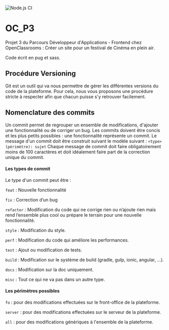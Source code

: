 ![Node.js CI](https://github.com/cdelllies/OC_P3/workflows/Node.js%20CI/badge.svg)

# OC_P3

Projet 3 du Parcours Développeur d'Applications - Frontend chez OpenClassrooms : Créer un site pour un festival de Cinéma en plein air.

Code écrit en pug et sass.

## Procédure Versioning
Git est un outil qui va nous permettre de gérer les différentes versions du code de la plateforme. Pour cela, nous vous proposons une procédure stricte à respecter afin que chacun puisse s'y retrouver facilement.

## Nomenclature des commits
Un commit permet de regrouper un ensemble de modifications, d'ajouter une fonctionnalité ou de corriger un bug. Les commits doivent être concis et les plus petits possibles : une fonctionnalité représente un commit.
Le message d'un commit doit être construit suivant le modèle suivant :
`<type>(périmètre): sujet`
Chaque message de commit doit faire obligatoirement moins de 100 caractères et doit idéalement faire part de la correction unique du commit.

#### Les types de commit
Le type d'un commit peut être :

`feat` : Nouvelle fonctionnalité

`fix` : Correction d’un bug

`refactor` : Modification du code qui ne corrige rien ou n’ajoute rien mais rend l’ensemble plus cool ou prépare le terrain pour une nouvelle fonctionnalité.

`style` : Modification du style.

`perf` : Modification du code qui améliore les performances.

`test` : Ajout ou modification de tests.

`build` : Modification sur le système de build (gradle, gulp, ionic, angular, ...).

`docs` : Modification sur la doc uniquement.

`misc` : Tout ce qui ne va pas dans un autre type.

#### Les périmètres possibles

`fo` : pour des modifications effectuées sur le front-office de la plateforme.

`server` : pour des modifications effectuées sur le serveur de la plateforme.

`all` : pour des modifications génériques à l'ensemble de la plateforme.

